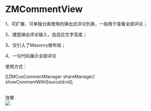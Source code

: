 # ZMCommentView
1、可扩展、可单独分离使用的弹出式评论列表，一般用于查看全部评论；

2、键盘弹出评论输入，自适应文字高度；

3、仅引入了Masonry做布局；

4、一句代码展示全部评论

使用方式：

 [[ZMCusCommentManager shareManager] showCommentWithSourceId:nil];



<br>效果<br>
![](https://github.com/luckyxiangfeng?raw=true)
